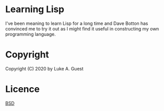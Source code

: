 # Learning Lisp

I've been meaning to learn Lisp for a long time and Dave Botton has convinced me to try it out as I might find it useful in constructing my own programming language.

# Copyright

Copyright (C) 2020 by Luke A. Guest

# Licence

[BSD](./LICENCE.md)
